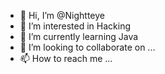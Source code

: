 - 👋 Hi, I’m @Nightteye
- 👀 I’m interested in Hacking
- 🌱 I’m currently learning Java
- 💞️ I’m looking to collaborate on ...
- 📫 How to reach me ...

<!---
Nightteye/Nightteye is a ✨ special ✨ repository because its `README.md` (this file) appears on your GitHub profile.
You can click the Preview link to take a look at your changes.
--->
